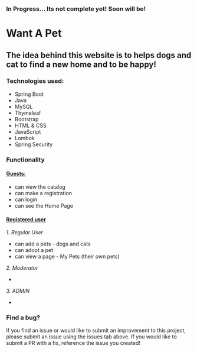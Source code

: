 ### In Progress... Its not complete yet! Soon will be!
# Want A Pet

## The idea behind this website is to helps dogs and cat to find a new home and to be happy! 

### Technologies used:
* Spring Boot
* Java
* MySQL
* Thymeleaf
* Bootstrap
* HTML & CSS
* JavaScript
* Lombok
* Spring Security

### Functionality
#### <u> Guests:</u>
* can view the catalog
* can make a registration
* can login
* can see the Home Page

#### <u> Registered user</u> 
<i> 1. Regular User </i>

* can add a pets - dogs and cats
* can adopt a pet
* can view a page - My Pets (their own pets)

<i> 2. Moderator </i>

*
<i> 3. ADMIN </i>

*




### Find a bug?
If you find an issue or would like to submit an improvement to this project, please submit an issue using the issues tab above. If you would like to submit a PR with a fix, reference the issue you created!